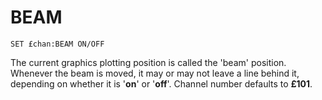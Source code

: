 # BEAM

`SET £chan:BEAM ON/OFF`

The current graphics plotting position is called the 'beam' position. Whenever the beam is moved, it may or may not leave a line behind it, depending on whether it is '**on**' or '**off**'. Channel number defaults to **£101**.
